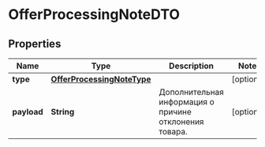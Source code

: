 

# OfferProcessingNoteDTO

## Properties

Name | Type | Description | Notes
------------ | ------------- | ------------- | -------------
**type** | [**OfferProcessingNoteType**](OfferProcessingNoteType.md) |  |  [optional]
**payload** | **String** | Дополнительная информация о причине отклонения товара.  |  [optional]




